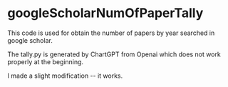 # googleScholarNumOfPaperTally

This code is used for obtain the number of papers by year searched in google scholar.

The tally.py is generated by ChartGPT from Openai which does not work properly at the beginning.

I made a slight modification -- it works.

